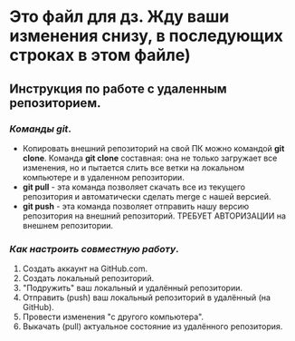 # Это файл для дз. Жду ваши изменения снизу, в последующих строках в этом файле)

## Инструкция по работе с удаленным репозиторием.
### *Команды git*.
* Копировать внешний репозиторий на свой ПК можно командой **git clone**.
Команда **git clone** составная: она не только
загружает все изменения, но и пытается слить 
все ветки на локальном компьютере и в
удаленном репозитории.
* **git pull** - эта команда позволяет скачать все 
из текущего репозитория и автоматически сделать merge с нашей версией.
* **git push** - эта команда позволяет отправить нашу
версию репозитория на внешний репозиторий. ТРЕБУЕТ АВТОРИЗАЦИИ на внешнем репозитории.

### *Как настроить совместную работу*.
1. Создать аккаунт на GitHub.com.
2. Создать локальный репозиторий.
3. "Подружить" ваш локальный и удалённый репозитории.
4. Отправить (push) ваш локальный репозиторий в удалённый (на GitHub).
5. Провести изменения "с другого компьютера".
6. Выкачать (pull) актуальное состояние из удалённого репозитория.